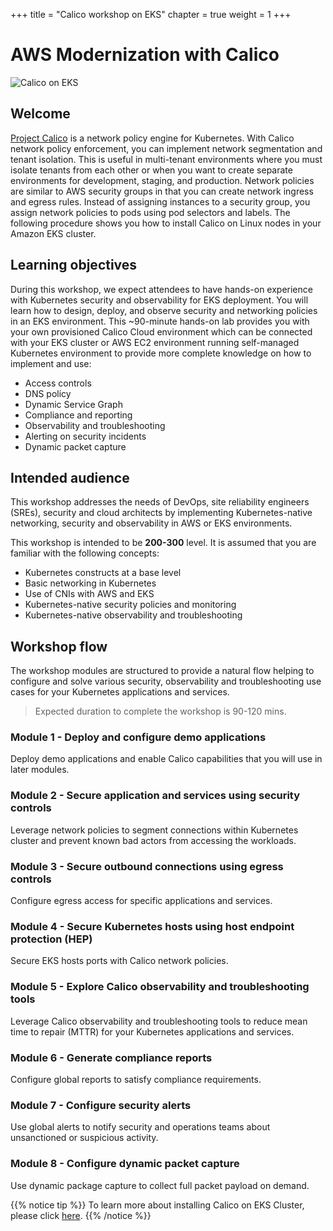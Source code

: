 +++
title = "Calico workshop on EKS"
chapter = true
weight = 1
+++

# AWS Modernization with Calico

![Calico on EKS](/images/calico-on-eks.png)

## Welcome

[Project Calico](https://www.projectcalico.org/) is a network policy engine for Kubernetes. With Calico network policy enforcement, you can implement network segmentation and tenant isolation. This is useful in multi-tenant environments where you must isolate tenants from each other or when you want to create separate environments for development, staging, and production. Network policies are similar to AWS security groups in that you can create network ingress and egress rules. Instead of assigning instances to a security group, you assign network policies to pods using pod selectors and labels. The following procedure shows you how to install Calico on Linux nodes in your Amazon EKS cluster.

## Learning objectives

During this workshop, we expect attendees to have hands-on experience with Kubernetes security and observability for EKS deployment. You will learn how to design, deploy, and observe security and networking policies in an EKS environment. This ~90-minute hands-on lab provides you with your own provisioned Calico Cloud environment which can be connected with your EKS cluster or AWS EC2 environment running self-managed Kubernetes environment to provide more complete knowledge on how to implement and use:

- Access controls
- DNS policy
- Dynamic Service Graph
- Compliance and reporting
- Observability and troubleshooting
- Alerting on security incidents
- Dynamic packet capture

## Intended audience

This workshop addresses the needs of DevOps, site reliability engineers (SREs), security and cloud architects by implementing Kubernetes-native networking, security and observability in AWS or EKS environments.

This workshop is intended to be **200-300** level. It is assumed that you are familiar with the following concepts:

- Kubernetes constructs at a base level
- Basic networking in Kubernetes
- Use of CNIs with AWS and EKS
- Kubernetes-native security policies and monitoring
- Kubernetes-native observability and troubleshooting

## Workshop flow

The workshop modules are structured to provide a natural flow helping to configure and solve various security, observability and troubleshooting use cases for your Kubernetes applications and services.

>Expected duration to complete the workshop is 90-120 mins.

### Module 1 - Deploy and configure demo applications

Deploy demo applications and enable Calico capabilities that you will use in later modules.

### Module 2 - Secure application and services using security controls

Leverage network policies to segment connections within Kubernetes cluster and prevent known bad actors from accessing the workloads.

### Module 3 - Secure outbound connections using egress controls

Configure egress access for specific applications and services.

### Module 4 - Secure Kubernetes hosts using host endpoint protection (HEP)

Secure EKS hosts ports with Calico network policies.

### Module 5 - Explore Calico observability and troubleshooting tools

Leverage Calico observability and troubleshooting tools to reduce mean time to repair (MTTR) for your Kubernetes applications and services.

### Module 6 - Generate compliance reports

Configure global reports to satisfy compliance requirements.

### Module 7 - Configure security alerts

Use global alerts to notify security and operations teams about unsanctioned or suspicious activity.

### Module 8 - Configure dynamic packet capture

Use dynamic package capture to collect full packet payload on demand.

{{% notice tip %}}
To learn more about installing Calico on EKS Cluster, please click [here](https://docs.aws.amazon.com/eks/latest/userguide/calico.html).
{{% /notice %}}
